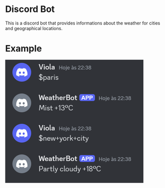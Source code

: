 # Discord Bot
This is a discord bot that provides informations about the weather for cities and geographical locations.

# Example
<img src="Discord Bot/discord server.png">
